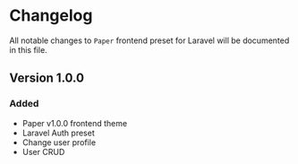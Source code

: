 # Changelog

All notable changes to `Paper` frontend preset for Laravel will be documented in this file.

## Version 1.0.0

### Added
- Paper v1.0.0 frontend theme
- Laravel Auth preset
- Change user profile
- User CRUD

